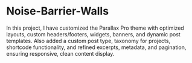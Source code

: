 # Noise-Barrier-Walls
In this project, I have customized the Parallax Pro theme with optimized layouts, custom headers/footers, widgets, banners, and dynamic post templates. Also added a custom post type, taxonomy for projects, shortcode functionality, and refined excerpts, metadata, and pagination, ensuring responsive, clean content display. 
